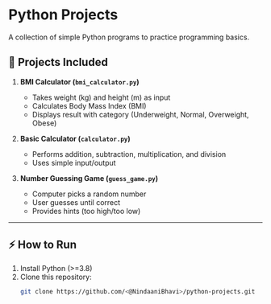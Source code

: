 # Python Projects

A collection of simple Python programs to practice programming basics.

## 📂 Projects Included
1. **BMI Calculator (`bmi_calculator.py`)**
   - Takes weight (kg) and height (m) as input
   - Calculates Body Mass Index (BMI)
   - Displays result with category (Underweight, Normal, Overweight, Obese)

2. **Basic Calculator (`calculator.py`)**
   - Performs addition, subtraction, multiplication, and division
   - Uses simple input/output

3. **Number Guessing Game (`guess_game.py`)**
   - Computer picks a random number
   - User guesses until correct
   - Provides hints (too high/too low)

---

## ⚡ How to Run
1. Install Python (>=3.8)  
2. Clone this repository:
   ```bash
   git clone https://github.com/<@NindaaniBhavi>/python-projects.git
